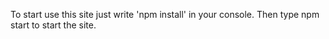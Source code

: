 To start use this site just write 'npm install'  in your console.
Then type npm start to start the site.